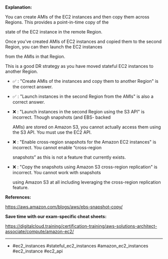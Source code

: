 **Explanation:**

You can create AMIs of the EC2 instances and then copy them across Regions. This provides a point-in-time copy of the

state of the EC2 instance in the remote Region.

Once you’ve created AMIs of EC2 instances and copied them to the second Region, you can then launch the EC2 instances

from the AMIs in that Region.

This is a good DR strategy as you have moved stateful EC2 instances to another Region.

- ✅ :  "Create AMIs of the instances and copy them to another Region" is the correct answer.

- ✅ :  "Launch instances in the second Region from the AMIs" is also a correct answer.

- ❌ :  "Launch instances in the second Region using the S3 API" is incorrect. Though snapshots (and EBS- backed

  AMIs) are stored on Amazon S3, you cannot actually access them using the S3 API. You must use the EC2 API.

- ❌ :  "Enable cross-region snapshots for the Amazon EC2 instances" is incorrect. You cannot enable “cross-region

  snapshots” as this is not a feature that currently exists.

- ❌ :  "Copy the snapshots using Amazon S3 cross-region replication" is incorrect. You cannot work with snapshots

  using Amazon S3 at all including leveraging the cross-region replication feature.

**References:**

<https://aws.amazon.com/blogs/aws/ebs-snapshot-copy/>

**Save time with our exam-specific cheat sheets:**

<https://digitalcloud.training/certification-training/aws-solutions-architect-associate/compute/amazon-ec2/>

----

- #ec2_instances #stateful_ec2_instances #amazon_ec2_instances #ec2_instance #ec2_api
